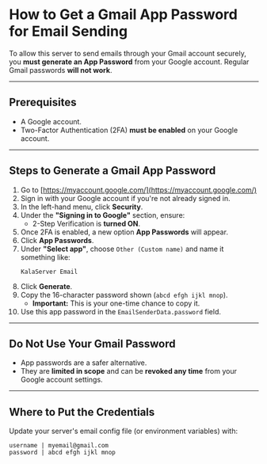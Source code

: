# How to Get a Gmail App Password for Email Sending

To allow this server to send emails through your Gmail account securely, you **must generate an App Password** from your Google account. Regular Gmail passwords **will not work**.

---

## Prerequisites

- A Google account.
- Two-Factor Authentication (2FA) **must be enabled** on your Google account.

---

## Steps to Generate a Gmail App Password

1. Go to [https://myaccount.google.com/](https://myaccount.google.com/)
2. Sign in with your Google account if you're not already signed in.
3. In the left-hand menu, click **Security**.
4. Under the **"Signing in to Google"** section, ensure:
   - 2-Step Verification is **turned ON**.
5. Once 2FA is enabled, a new option **App Passwords** will appear.
6. Click **App Passwords**.
7. Under **"Select app"**, choose `Other (Custom name)` and name it something like:
   ```
   KalaServer Email
   ```
8. Click **Generate**.
9. Copy the 16-character password shown (`abcd efgh ijkl mnop`).
   - **Important:** This is your one-time chance to copy it.
10. Use this app password in the `EmailSenderData.password` field.

---

## Do Not Use Your Gmail Password

- App passwords are a safer alternative.
- They are **limited in scope** and can be **revoked any time** from your Google account settings.

---

## Where to Put the Credentials

Update your server's email config file (or environment variables) with:

```text
username | myemail@gmail.com
password | abcd efgh ijkl mnop
```

